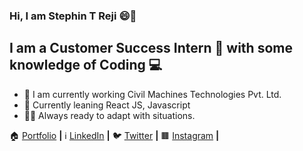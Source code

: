 ### Hi, I am Stephin T Reji :smile::wave:

## I am a Customer Success Intern :bust_in_silhouette: with some knowledge of Coding :computer:

- :office: I am currently working Civil Machines Technologies Pvt. Ltd. 
- :book: Currently leaning React JS, Javascript
- :raising_hand_man: Always ready to adapt with situations.

:house: [Portfolio] **|**
:information_source: [LinkedIn] **|**
:bird:  [Twitter] **|**
:brown_square:  [Instagram] **|**

[portfolio]: https://stephinreji.me/
[linkedin]: https://www.linkedin.com/in/stephin-reji-a3439a186/
[twitter]: https://twitter.com/reji_stephin
[instagram]: https://www.instagram.com/the_spectacled_one/?hl=en
